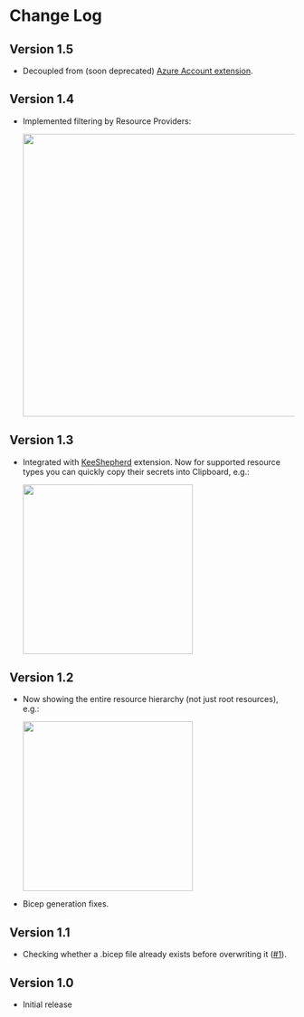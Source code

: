 # Change Log

## Version 1.5

- Decoupled from (soon deprecated) [Azure Account extension](https://marketplace.visualstudio.com/items?itemName=ms-vscode.azure-account).

## Version 1.4

- Implemented filtering by Resource Providers:

  <img width="500px" src="https://github.com/scale-tone/azure-resource-explorer-vscode/assets/5447190/ccd9ea59-d72e-48da-909b-7232cf20b14f"/>

## Version 1.3

- Integrated with [KeeShepherd](https://marketplace.visualstudio.com/items?itemName=kee-shepherd.kee-shepherd-vscode) extension. Now for supported resource types you can quickly copy their secrets into Clipboard, e.g.:

  <img width="300px" src="https://github.com/scale-tone/azure-resource-explorer-vscode/assets/5447190/3dc121a8-fe40-42f5-adc0-4b8f690555ae"/>

## Version 1.2

- Now showing the entire resource hierarchy (not just root resources), e.g.:

  <img width="300px" src="https://github.com/scale-tone/azure-resource-explorer-vscode/assets/5447190/4d64bf91-758f-4663-8c2b-d8db1201eeda" />

- Bicep generation fixes.

## Version 1.1

- Checking whether a .bicep file already exists before overwriting it ([#1](https://github.com/scale-tone/azure-resource-explorer-vscode/issues/1)).

## Version 1.0

- Initial release
